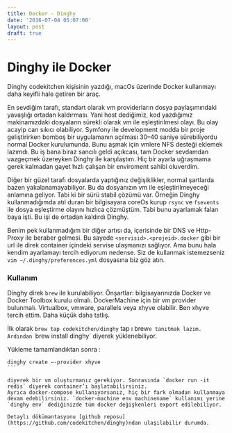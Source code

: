 ```yaml
---
title: Docker - Dinghy
date: '2016-07-04 05:07:00'
layout: post
draft: true
---
```

# Dinghy ile Docker
Dinghy codekitchen kişisinin yazdığı, macOs üzerinde Docker kullanmayı daha keyifli hale getiren bir araç.

En sevdiğim tarafı, standart olarak vm providerların dosya paylaşımındaki yavaşlığı ortadan kaldırması. Yani host dediğimiz, kod yazdığımız makinamızdaki dosyaların sürekli olarak vm ile eşleştirilmesi olayı. Bu olay acayip can sıkıcı olabiliyor. Symfony ile development modda bir proje geliştirirken bomboş bir uygulamanın açılması 30–40 saniye sürebiliyordu normal Docker kurulumunda. Bunu aşmak için vmlere NFS desteği eklemek lazımdı. Bu iş bana biraz sancılı geldi açıkcası, tam Docker sevdamdan vazgeçmek üzereyken Dinghy ile karşılaştım. Hiç bir ayarla uğraşmama gerek kalmadan gayet hızlı çalışan bir enviroment sahibi oluverdim.

Diğer bir güzel tarafı dosyalarda yaptığınız değişiklikler, normal şartlarda bazen yakalanamayabiliyor. Bu da dosyanızın vm ile eşleştirilmeyeceği anlamına geliyor. Tabi ki bir sürü stabil çözümü var. Örneğin Dinghy kullanmadığımda atıl duran bir bilgisayara coreOs kurup `rsync` ve `fsevents` ile dosya eşleştirme olayını hızlıca çözmüştüm. Tabi bunu ayarlamak falan baya işti. Bu işi de ortadan kaldırdı Dinghy.

Benim pek kullanmadığım bir diğer artısı da, içerisinde bir DNS ve Http-Proxy ile beraber gelmesi. Bu sayede `<servisid>.<projeid>.docker` gibi bir url ile direk container içindeki servise ulaşmanızı sağlıyor. Ama bunu hala kendim ayarlamayı tercih ediyorum nedense. Siz de kullanmak istemezseniz `vim ~/.dinghy/preferences.yml` dosyasına biz göz atın.

### Kullanım
Dinghy direk `brew` ile kurulabiliyor. Önşartlar: bilgisayarınızda Docker ve Docker Toolbox kurulu olmalı. DockerMachine için bir vm provider bulunmalı. Virtualbox, vmware, parallels veya xhyve olabilir. Ben xhyve tercih ettim. Daha küçük daha tatlış.

İlk olarak `brew tap codekitchen/dinghy` tap ı brew`e tanıtmak lazım. Ardından `brew install dinghy` diyerek yüklenebiliyor.

Yükleme tamamlandıktan sonra :

````
dinghy create —-provider xhyve
```

diyerek bir vm oluşturmanız gerekiyor. Sonrasında `docker run -it redis` diyerek container’ı başlatabilirsiniz.
Ayrıca docker-compose kullanıyorsanız, hiç bir fark olmadan kullanmaya devam edebilirsiniz. `docker-machine env machinename` kullanımı yerine `dinghy env` dediğinizde tüm docker değişkenleri export edilebiliyor.

Detaylı dökümantasyonu [github reposu](https://github.com/codekitchen/dinghy)ndan ulaşılabilir durumda.
